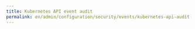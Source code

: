 ```yaml
---
title: Kubernetes API event audit
permalink: en/admin/configuration/security/events/kubernetes-api-audit.html
---
```



